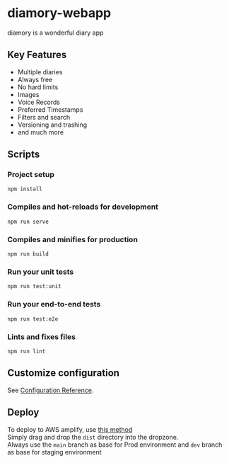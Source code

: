# diamory-webapp

diamory is a wonderful diary app

## Key Features

* Multiple diaries
* Always free
* No hard limits
* Images
* Voice Records
* Preferred Timestamps
* Filters and search
* Versioning and trashing
* and much more

## Scripts

### Project setup
```
npm install
```

### Compiles and hot-reloads for development
```
npm run serve
```

### Compiles and minifies for production
```
npm run build
```

### Run your unit tests
```
npm run test:unit
```

### Run your end-to-end tests
```
npm run test:e2e
```

### Lints and fixes files
```
npm run lint
```

## Customize configuration
See [Configuration Reference](https://cli.vuejs.org/config/).

## Deploy
To deploy to AWS amplify, use [this method](https://eu-central-1.console.aws.amazon.com/amplify/home?region=eu-central-1#/create/manual) \
Simply drag and drop the `dist` directory into the dropzone. \
Always use the `main` branch as base for Prod environment and `dev` branch as base for staging environment
